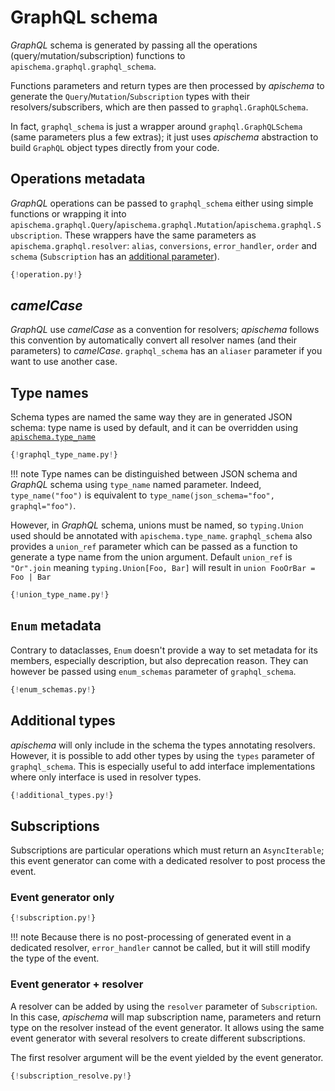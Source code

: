# GraphQL schema

*GraphQL* schema is generated by passing all the operations (query/mutation/subscription) functions to `apischema.graphql.graphql_schema`. 

Functions parameters and return types are then processed by *apischema* to generate the `Query`/`Mutation`/`Subscription` types with their resolvers/subscribers, which are then passed to `graphql.GraphQLSchema`.

In fact, `graphql_schema` is just a wrapper around `graphql.GraphQLSchema` (same parameters plus a few extras); it just uses *apischema* abstraction to build `GraphQL` object types directly from your code. 

## Operations metadata

*GraphQL* operations can be passed to `graphql_schema` either using simple functions or wrapping it into `apischema.graphql.Query`/`apischema.graphql.Mutation`/`apischema.graphql.Subscription`. These wrappers have the same parameters as `apischema.graphql.resolver`: `alias`, `conversions`, `error_handler`, `order` and `schema` (`Subscription` has an [additional parameter](#subscriptions)).

```python
{!operation.py!}
```

## *camelCase*

*GraphQL* use *camelCase* as a convention for resolvers; *apischema* follows this convention by automatically convert all resolver names (and their parameters) to *camelCase*. `graphql_schema` has an `aliaser` parameter if you want to use another case.

## Type names

Schema types are named the same way they are in generated JSON schema: type name is used by default, and it can be overridden using [`apischema.type_name`](../json_schema.md#customize-ref)

```python
{!graphql_type_name.py!}
```

!!! note
    Type names can be distinguished between JSON schema and *GraphQL* schema using `type_name` named parameter. Indeed, `type_name("foo")` is equivalent to `type_name(json_schema="foo", graphql="foo")`.

However, in *GraphQL* schema, unions must be named, so `typing.Union` used should be annotated with `apischema.type_name`. `graphql_schema` also provides a `union_ref` parameter which can be passed as a function to generate a type name from the union argument. Default `union_ref` is `"Or".join` meaning `typing.Union[Foo, Bar]` will result in `union FooOrBar = Foo | Bar`

```python
{!union_type_name.py!}
```

## `Enum` metadata

Contrary to dataclasses, `Enum` doesn't provide a way to set metadata for its members, especially description, but also deprecation reason. They can however be passed using `enum_schemas` parameter of `graphql_schema`. 

```python
{!enum_schemas.py!}
```

## Additional types

*apischema* will only include in the schema the types annotating resolvers. However, it is possible to add other types by using the `types` parameter of `graphql_schema`. This is especially useful to add interface implementations where only interface is used in resolver types. 

```python
{!additional_types.py!}
```

## Subscriptions

Subscriptions are particular operations which must return an `AsyncIterable`; this event generator can come with a dedicated resolver to post process the event.

### Event generator only

```python
{!subscription.py!}
```

!!! note
    Because there is no post-processing of generated event in a dedicated resolver, `error_handler` cannot be called, but it will still modify the type of the event. 

### Event generator + resolver

A resolver can be added by using the `resolver` parameter of `Subscription`.  In this case, *apischema* will map subscription name, parameters and return type on the resolver instead of the event generator. It allows using the same event generator with several resolvers to create different subscriptions.

The first resolver argument will be the event yielded by the event generator.

```python
{!subscription_resolve.py!}
```

